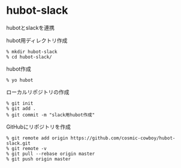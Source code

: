 hubot-slack
===========

hubotとslackを連携

hubot用ディレクトリ作成

```
% mkdir hubot-slack
% cd hubot-slack/
```

hubot作成

```
% yo hubot
```

ローカルリポジトリの作成
``` 
% git init
% git add .
% git commit -m "slack用hubot作成"
```

GitHubにリポジトリを作成

```
% git remote add origin https://github.com/cosmic-cowboy/hubot-slack.git
% git remote -v
% git pull --rebase origin master
% git push origin master
